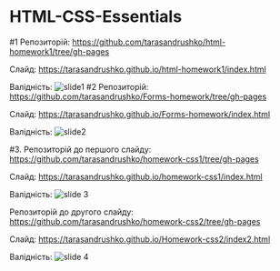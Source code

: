 # HTML-CSS-Essentials
#1 
Репозиторій: https://github.com/tarasandrushko/html-homework1/tree/gh-pages

Слайд:
https://tarasandrushko.github.io/html-homework1/index.html

Валідність:
![slide1](https://pp.vk.me/c636828/v636828543/33d25/4D8vhbiwcus.jpg)
#2 
Репозиторій: https://github.com/tarasandrushko/Forms-homework/tree/gh-pages

Слайд: https://tarasandrushko.github.io/Forms-homework/index.html

Валідність:
![slide2](https://pp.vk.me/c636828/v636828543/33d2f/CVPR7ROa4tM.jpg)

#3. 
Репозиторій до першого слайду: https://github.com/tarasandrushko/homework-css1/tree/gh-pages

 Слайд:
https://tarasandrushko.github.io/homework-css1/index.html

Валідність: 
![slide 3](https://pp.vk.me/c636828/v636828543/33d39/2DiORlA_9_k.jpg)

 Репозиторій до другого слайду: https://github.com/tarasandrushko/homework-css2/tree/gh-pages
 
 Слайд:
 https://tarasandrushko.github.io/Homework-css2/index2.html 

Валідність:
![slide 4](https://pp.vk.me/c636828/v636828543/33d43/faVKdwcAdqU.jpg)
